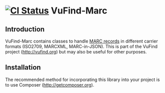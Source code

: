 [![CI Status](https://github.com/vufind-org/vufind-marc/actions/workflows/ci.yaml/badge.svg?branch=dev)](https://github.com/vufind-org/vufind-marc/actions/workflows/ci.yaml)
VuFind-Marc
===========

Introduction
------------
VuFind-Marc contains classes to handle [MARC records](https://www.loc.gov/marc/) in
different carrier formats (ISO2709, MARCXML, MARC-in-JSON). This is part of the
VuFind project (http://vufind.org) but may also be useful for other purposes.


Installation
------------
The recommended method for incorporating this library into your project is to use
Composer (http://getcomposer.org).

